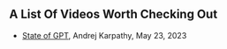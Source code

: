 ## A List Of Videos Worth Checking Out

- [State of GPT](https://build.microsoft.com/en-US/sessions/db3f4859-cd30-4445-a0cd-553c3304f8e2), Andrej Karpathy, May 23, 2023